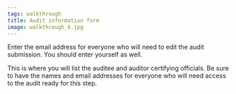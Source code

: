 ```yaml
---
tags: walkthrough
title: Audit information form
image: walkthrough_6.jpg
---
```


Enter the email address for everyone who will need to edit the audit submission. You should enter yourself as well.

This is where you will list the auditee and auditor certifying officials. Be sure to have the names and email addresses for everyone who will need access to the audit ready for this step.




